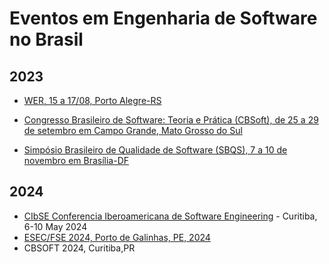 # Eventos em Engenharia de Software no Brasil

## 2023

- [WER, 15 a 17/08, Porto Alegre-RS](https://organizacaower.github.io/wer2023/)

- [Congresso Brasileiro de Software: Teoria e Prática (CBSoft), de 25 a 29 de setembro em Campo Grande, Mato Grosso do Sul](https://cbsoft2023.ufms.br/)

- [Simpósio Brasileiro de Qualidade de Software (SBQS), 7 a 10 de novembro em Brasília-DF](http://sbqs.sbc.org.br/2023/index.php/pt/)


## 2024

- [CIbSE Conferencia Iberoamericana de Software Engineering](http://www.wikicfp.com/cfp/program?id=447) - Curitiba, 6-10 May 2024
- [ESEC/FSE 2024, Porto de Galinhas, PE, 2024](https://www.esec-fse.org/upcoming_events)
- CBSOFT 2024, Curitiba,PR
